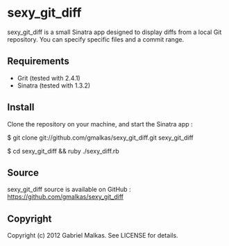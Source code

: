 sexy_git_diff
===

sexy_git_diff is a small Sinatra app designed to display diffs from a local Git repository.
You can specify specific files and a commit range.

## Requirements

* Grit (tested with 2.4.1)
* Sinatra (tested with 1.3.2)

## Install

Clone the repository on your machine, and start the Sinatra app :

  $ git clone git://github.com/gmalkas/sexy_git_diff.git sexy_git_diff

  $ cd sexy_git_diff && ruby ./sexy_diff.rb

## Source

sexy_git_diff source is available on GitHub : https://github.com/gmalkas/sexy_git_diff

Copyright
---------

Copyright (c) 2012 Gabriel Malkas. See LICENSE for details.
